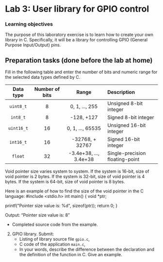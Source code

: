 # Lab 3: User library for GPIO control

### Learning objectives

The purpose of this laboratory exercise is to learn how to create your own library in C. Specifically, it will be a library for controlling GPIO (General Purpose Input/Output) pins.

## Preparation tasks (done before the lab at home)

Fill in the following table and enter the number of bits and numeric range for the selected data types defined by C.

| **Data type** | **Number of bits** | **Range** | **Description** |
| :-: | :-: | :-: | :-- | 
| `uint8_t`  | 8 | 0, 1, ..., 255 | Unsigned 8-bit integer |
| `int8_t`   | 8 | -128, +127 | Signed 8-bit integer |
| `uint16_t` | 16 | 0, 1, …, 65535 | Unsigned 16-bit integer |
| `int16_t`  | 16 | -32768, + 32767 | Signed 16-bit integer |
| `float`    | 32 | -3.4e+38, ..., 3.4e+38 | Single-precision floating-point |



Void pointer size varies system to system. If the system is 16-bit, size of void pointer is 2 bytes. If the system is 32-bit, size of void pointer is 4 bytes. If the system is 64-bit, size of void pointer is 8 bytes.

Here is an example of how to find the size of the void pointer in the C language:
#include <stdio.h>
int main() {
	void *ptr;

printf("Pointer size value is: %d", sizeof(ptr));
return 0;
}

Output:
“Pointer size value is: 8”


* Completed source code from the example.

2. GPIO library. Submit:
    * Listing of library source file `gpio.c`,
    * C code of the application `main.c`,
    * In your words, describe the difference between the declaration and the definition of the function in C. Give an example.

